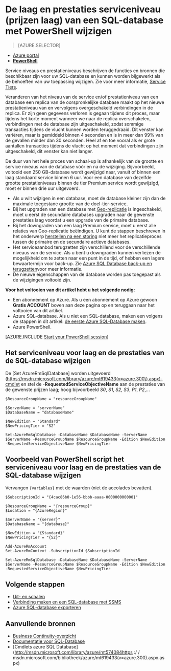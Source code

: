 <properties 
    pageTitle="Het serviceniveau voor laag en de prestaties van een Azure SQL-database met PowerShell wijzigen | Microsoft Azure" 
    description="Wijzig de servicelaag en prestatieniveau van Azure SQL-database ziet u hoe u de SQL-database geschaald omhoog of omlaag met PowerShell. Het wijzigen van de prijzen laag van Azure SQL-database met PowerShell." 
    services="sql-database"
    documentationCenter=""
    authors="stevestein"
    manager="jhubbard"
    editor=""/>

<tags
    ms.service="sql-database"
    ms.devlang="NA"
    ms.date="10/12/2016"
    ms.author="sstein"
    ms.workload="data-management"
    ms.topic="article"
    ms.tgt_pltfrm="NA"/>


# <a name="change-the-service-tier-and-performance-level-pricing-tier-of-a-sql-database-with-powershell"></a>De laag en prestaties serviceniveau (prijzen laag) van een SQL-database met PowerShell wijzigen


> [AZURE.SELECTOR]
- [Azure portal](sql-database-scale-up.md)
- [**PowerShell**](sql-database-scale-up-powershell.md)


Service niveaus en prestatieniveaus beschrijven de functies en bronnen die beschikbaar zijn voor uw SQL-database en kunnen worden bijgewerkt als de behoeften van uw toepassing wijzigen. Zie voor meer informatie, [Service Tiers](sql-database-service-tiers.md).

Veranderen van het niveau van de service en/of prestatieniveau van een database een replica van de oorspronkelijke database maakt op het nieuwe prestatieniveau van en vervolgens overgeschakeld verbindingen in de replica. Er zijn geen gegevens verloren is gegaan tijdens dit proces, maar tijdens het korte moment wanneer we naar de replica overschakelen, verbindingen met de database zijn uitgeschakeld, zodat sommige transacties tijdens de vlucht kunnen worden teruggedraaid. Dit venster kan variëren, maar is gemiddeld binnen 4 seconden en is in meer dan 99% van de gevallen minder dan 30 seconden. Heel af en toe vooral als er grote aantallen transacties tijdens de vlucht op het moment dat verbindingen zijn uitgeschakeld, dit venster kan niet langer.  

De duur van het hele proces van schaal-up is afhankelijk van de grootte en service niveaus van de database vóór en na de wijziging. Bijvoorbeeld, voltooid een 250 GB-database wordt gewijzigd naar, vanuit of binnen een laag standaard service binnen 6 uur. Voor een database van dezelfde grootte prestatieniveaus binnen de tier Premium service wordt gewijzigd, moet er binnen drie uur uitgevoerd.


- Als u wilt wijzigen in een database, moet de database kleiner zijn dan de maximale toegestane grootte van de doel-tier-service. 
- Bij het upgraden van een database met [Geo-replicatie](sql-database-geo-replication-portal.md) is ingeschakeld, moet u eerst de secundaire databases upgraden naar de gewenste prestaties laag voordat u een upgrade van de primaire database.
- Bij het downgraden van een laag Premium service, moet u eerst alle relaties van Geo-replicatie beëindigen. U kunt de stappen beschreven in het onderwerp [herstellen na een storing](sql-database-disaster-recovery.md) niet meer het replicatieproces tussen de primaire en de secundaire actieve databases.
- Het serviceaanbod terugzetten zijn verschillend voor de verschillende niveaus van de service. Als u bent u downgraden kunnen verliezen de mogelijkheid om te zetten naar een punt in de tijd, of hebben een lagere bewaartermijn voor back-up. Zie [Azure SQL Database back-up en terugzetten](sql-database-business-continuity.md)voor meer informatie.
- De nieuwe eigenschappen van de database worden pas toegepast als de wijzigingen voltooid zijn.



**Voor het voltooien van dit artikel hebt u het volgende nodig:**

- Een abonnement op Azure. Als u een abonnement op Azure gewoon **Gratis ACCOUNT** boven aan deze pagina op en teruggaan naar het voltooien van dit artikel.
- Azure SQL-database. Als u niet een SQL-database, maken een volgens de stappen in dit artikel: [de eerste Azure SQL-Database maken](sql-database-get-started.md).
- Azure PowerShell.


[AZURE.INCLUDE [Start your PowerShell session](../../includes/sql-database-powershell.md)]



## <a name="change-the-service-tier-and-performance-level-of-your-sql-database"></a>Het serviceniveau voor laag en de prestaties van de SQL-database wijzigen

De [Set AzureRmSqlDatabase] worden uitgevoerd (https://msdn.microsoft.com/library/azure/mt619433(v=azure.300\).aspx)-cmdlet en stel de **-RequestedServiceObjectiveName** aan de prestaties van de gewenste prijzen laag; hoog bijvoorbeeld *S0*, *S1*, *S2*, *S3*, *P1*, *P2*,...

```
$ResourceGroupName = "resourceGroupName"
    
$ServerName = "serverName"
$DatabaseName = "databaseName"

$NewEdition = "Standard"
$NewPricingTier = "S2"

Set-AzureRmSqlDatabase -DatabaseName $DatabaseName -ServerName $ServerName -ResourceGroupName $ResourceGroupName -Edition $NewEdition -RequestedServiceObjectiveName $NewPricingTier
```

  

   


## <a name="sample-powershell-script-to-change-the-service-tier-and-performance-level-of-your-sql-database"></a>Voorbeeld van PowerShell script het serviceniveau voor laag en de prestaties van de SQL-database wijzigen

Vervangen ```{variables}``` met de waarden (niet de accolades bevatten).

```
$SubscriptionId = "{4cac86b0-1e56-bbbb-aaaa-000000000000}"
    
$ResourceGroupName = "{resourceGroup}"
$Location = "{AzureRegion}"
    
$ServerName = "{server}"
$DatabaseName = "{database}"
    
$NewEdition = "{Standard}"
$NewPricingTier = "{S2}"
    
Add-AzureRmAccount
Set-AzureRmContext -SubscriptionId $SubscriptionId
    
Set-AzureRmSqlDatabase -DatabaseName $DatabaseName -ServerName $ServerName -ResourceGroupName $ResourceGroupName -Edition $NewEdition -RequestedServiceObjectiveName $NewPricingTier
```
        


## <a name="next-steps"></a>Volgende stappen

- [Uit- en schalen](sql-database-elastic-scale-get-started.md)
- [Verbinding maken en een SQL-database met SSMS](sql-database-connect-query-ssms.md)
- [Azure SQL-database exporteren](sql-database-export-powershell.md)

## <a name="additional-resources"></a>Aanvullende bronnen

- [Business Continuity-overzicht](sql-database-business-continuity.md)
- [Documentatie voor SQL-Database](http://azure.microsoft.com/documentation/services/sql-database/)
- [Cmdlets azure SQL Database] (http://msdn.microsoft.com/library/azure/mt574084https :/ / msdn.microsoft.com/bibliotheek/azure/mt619433(v=azure.300\).aspx.aspx)